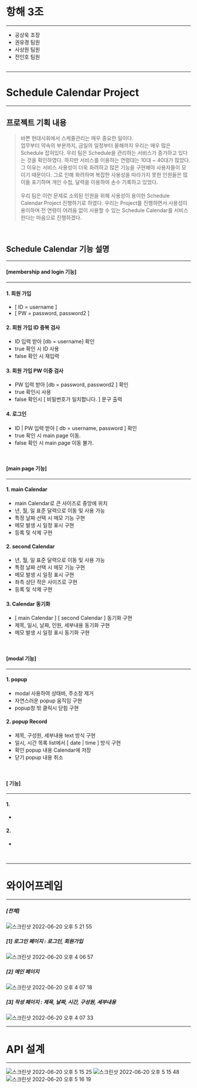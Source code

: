 # 항해 3조 
-----------------------------
- 공상욱 조장 
- 권유경 팀원 
- 사상원 팀원 
- 전인호 팀원
<br/><br/>

-----------------------------
# Schedule Calendar Project
-----------------------------

## 프로젝트 기획 내용
>바쁜 현대사회에서 스케줄관리는 매우 중요한 일이다.<br/>
>업무부터 약속의 부분까지, 금일의 일정부터 올해까지 우리는 매우 많은 Schedule 잡혀있다.
>우리 팀은 Schedule을 관리하는 서비스가 증가하고 있다는 것을 확인하였다.
>하지만 서비스를 이용하는 연령대는 10대 ~ 40대가 많았다. 그 이유는 서비스 사용성이 더욱 화려하고 많은 기능을 구현해야 사용자들이 모이기 때문이다.
>그로 인해 화려하며 복잡한 사용성을 따라가지 못한 인원들은 많이들 포기하며 개인 수첩, 달력을 이용하여 손수 기록하고 있었다.<br/><br/>
>우리 팀은 이런 문제로 소외된 인원을 위해 사용성이 용이한 Schedule Calendar Project 진행하기로 하였다. 
>우리는 Project를 진행하면서 사용성이 용이하며 전 연령이 어려움 없이 사용할 수 있는 Schedule Calendar를 서비스한다는 마음으로 진행하겠다.  

<br/>

## Schedule Calendar 기능 설명
-----------------------------
#### [membership and login 기능]
-----------------------------
#### 1. 회원 가입
   * [ ID = username ]
   * [ PW = password, password2 ]

#### 2. 회원 가입 ID 중복 검사<br/>
   * ID 입력 받아 [db = username] 확인
   * true 확인 시 ID 사용
   * false 확인 시 재입력
   
#### 3. 회원 가입 PW 이중 검사<br/>
   * PW 입력 받아 [db = password, password2 ] 확인
   * true 확인시 사용
   * false 확인시 [ 비밀번호가 일치합니다. ] 문구 출력
   
#### 4. 로그인 
   * ID | PW 입력 받아 [ db = username, password ] 확인
   * true 확인 시 main page 이동.
   * false 확인 시 main page 이동 불가.


<br/>

#### [main page 기능]
-----------------------------
#### 1. main Calendar
   * main Calendar로 큰 사이즈로 중앙에 위치
   * 년, 월, 일 표준 달력으로 이동 및 사용 가능
   * 특정 날짜 선택 시 메모 기능 구현
   * 메모 발생 시 일정 표시 구현
   * 등록 및 삭제 구현 

#### 2. second Calendar
   * 년, 월, 일 표준 달력으로 이동 및 사용 가능
   * 특정 날짜 선택 시 메모 기능 구현
   * 메모 발생 시 일정 표시 구현
   * 좌측 상단 작은 사이즈로 구현
   * 등록 및 삭제 구현 

#### 3. Calendar 동기화
   * [ main Calendar ] [ second Calendar ] 동기화 구현
   * 제목, 일시, 날짜, 인원, 세부내용 동기화 구현
   * 메모 발생 시 일정 표시 동기화 구현 


<br/>

#### [modal 기능]
-----------------------------
#### 1. popup
   * modal 사용하여 상태바, 주소창 제거
   * 자연스러운 popup 움직임 구현
   * popup창 밖 클릭시 닫힘 구현

#### 2. popup Record
   * 제목, 구성원, 세부내용 text 방식 구현
   * 일시, 시간 목록 list에서 [ date | time ] 방식 구현
   * 확인 popup 내용 Calendar에 저장
   * 닫기 popup 내용 취소


<br/>

#### [ 기능]
-----------------------------
#### 1. 
   * 

#### 2. 
   * 

<br/>

-----------------------------
# 와이어프레임
-----------------------------
##### [전체]
![스크린샷 2022-06-20 오후 5 21 55](https://user-images.githubusercontent.com/100742282/174559800-b9b4f758-a225-4606-9f78-56c122f8002c.png)

##### [1] 로그인 페이지 : 로그인, 회원가입

![스크린샷 2022-06-20 오후 4 06 57](https://user-images.githubusercontent.com/100742282/174559858-9ec5c2a5-4eb9-4d1c-a535-8f2d4bb6c6c6.png)

##### [2] 메인 페이지

![스크린샷 2022-06-20 오후 4 07 18](https://user-images.githubusercontent.com/100742282/174559878-5c7a1a11-2003-42ee-9f03-6e6467e815fa.png)

##### [3] 작성 페이지 : 제목, 날짜, 시간, 구성원, 세부내용

![스크린샷 2022-06-20 오후 4 07 33](https://user-images.githubusercontent.com/100742282/174559923-016f4849-bd93-4d5f-ac3f-8204390fed96.png)
<br/>

-----------------------------
# API 설계
-----------------------------
![스크린샷 2022-06-20 오후 5 15 25](https://user-images.githubusercontent.com/100742282/174559998-872f79b6-f9f0-4dd7-9e55-ab56141135e6.png)
![스크린샷 2022-06-20 오후 5 15 48](https://user-images.githubusercontent.com/100742282/174560024-904b7b89-3c4b-4ac6-9917-6613b2b293dc.png)
![스크린샷 2022-06-20 오후 5 16 19](https://user-images.githubusercontent.com/100742282/174560085-5d73964e-5217-46db-8fe6-db19d510818f.png)

